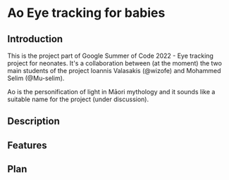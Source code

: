 # Ao Eye tracking for babies

## Introduction

This is the project part of Google Summer of Code 2022 - Eye tracking project for neonates. It's a collaboration between (at the moment) the two main students of the project Ioannis Valasakis (@wizofe) and Mohammed Selim (@Mu-selim).

Ao is the personification of light in Māori mythology and it sounds like a suitable name for the project (under discussion). 

## Description


## Features


## Plan

